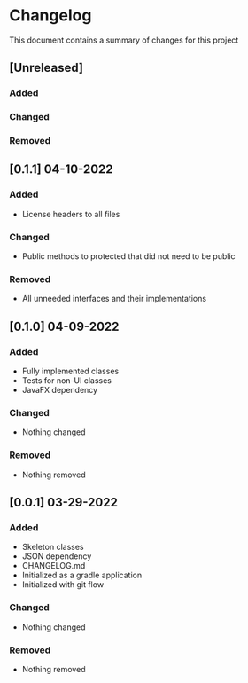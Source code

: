 # Changelog
This document contains a summary of changes for this project

## [Unreleased]
### Added

### Changed

### Removed

## [0.1.1] 04-10-2022
### Added
- License headers to all files
### Changed
- Public methods to protected that did not need to be public
### Removed
- All unneeded interfaces and their implementations

## [0.1.0] 04-09-2022
### Added
- Fully implemented classes
- Tests for non-UI classes
- JavaFX dependency
### Changed
- Nothing changed
### Removed
- Nothing removed

## [0.0.1] 03-29-2022
### Added
- Skeleton classes
- JSON dependency
- CHANGELOG.md
- Initialized as a gradle application
- Initialized with git flow
### Changed
- Nothing changed
### Removed
- Nothing removed
